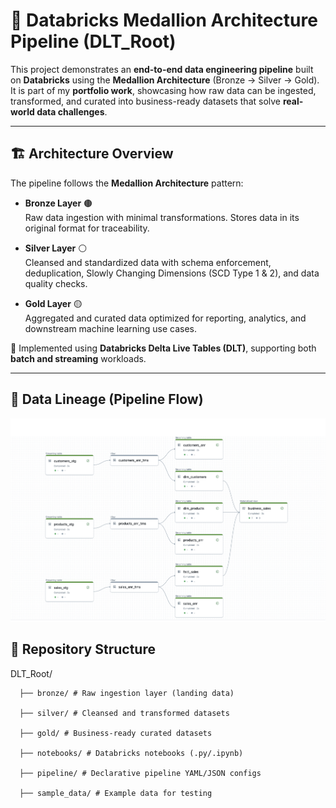# 🚀 Databricks Medallion Architecture Pipeline (DLT_Root)

This project demonstrates an **end-to-end data engineering pipeline** built on **Databricks** using the **Medallion Architecture** (Bronze → Silver → Gold).  
It is part of my **portfolio work**, showcasing how raw data can be ingested, transformed, and curated into business-ready datasets that solve **real-world data challenges**.

---

## 🏗️ Architecture Overview

The pipeline follows the **Medallion Architecture** pattern:

- **Bronze Layer** 🟤  
  Raw data ingestion with minimal transformations. Stores data in its original format for traceability.  

- **Silver Layer** ⚪  
  Cleansed and standardized data with schema enforcement, deduplication, Slowly Changing Dimensions (SCD Type 1 & 2), and data quality checks.  

- **Gold Layer** 🟡  
  Aggregated and curated data optimized for reporting, analytics, and downstream machine learning use cases.  

📌 Implemented using **Databricks Delta Live Tables (DLT)**, supporting both **batch and streaming** workloads.

---

## 🔄 Data Lineage (Pipeline Flow)

![Data Lineage](./Docs/Lineage.png)

## 📂 Repository Structure

DLT_Root/

      ├── bronze/ # Raw ingestion layer (landing data)

      ├── silver/ # Cleansed and transformed datasets
      
      ├── gold/ # Business-ready curated datasets
      
      ├── notebooks/ # Databricks notebooks (.py/.ipynb)
       
      ├── pipeline/ # Declarative pipeline YAML/JSON configs
      
      ├── sample_data/ # Example data for testing
 
